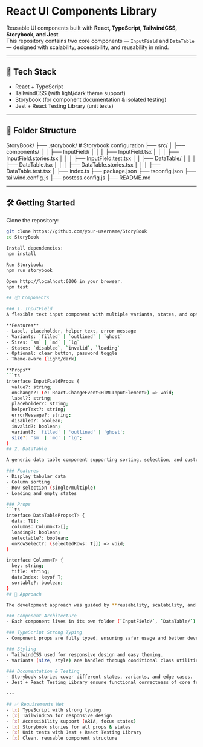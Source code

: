# React UI Components Library

Reusable UI components built with **React, TypeScript, TailwindCSS, Storybook, and Jest**.  
This repository contains two core components — `InputField` and `DataTable` — designed with scalability, accessibility, and reusability in mind.

---

## 🚀 Tech Stack
- React + TypeScript  
- TailwindCSS (with light/dark theme support)  
- Storybook (for component documentation & isolated testing)  
- Jest + React Testing Library (unit tests)  

---

## 📂 Folder Structure
StoryBook/
├── .storybook/ # Storybook configuration
├── src/
│ ├── components/
│ │ ├── InputField/
│ │ │ ├── InputField.tsx
│ │ │ ├── InputField.stories.tsx
│ │ │ ├── InputField.test.tsx
│ │ ├── DataTable/
│ │ │ ├── DataTable.tsx
│ │ │ ├── DataTable.stories.tsx
│ │ │ ├── DataTable.test.tsx
│ ├── index.ts
├── package.json
├── tsconfig.json
├── tailwind.config.js
├── postcss.config.js
├── README.md


---

## 🛠️ Getting Started

Clone the repository:
```bash
git clone https://github.com/your-username/StoryBook
cd StoryBook

Install dependencies:
npm install

Run Storybook:
npm run storybook

Open http://localhost:6006 in your browser.
npm test

## 📦 Components

### 1. InputField
A flexible text input component with multiple variants, states, and optional features.

**Features**
- Label, placeholder, helper text, error message  
- Variants: `filled` | `outlined` | `ghost`  
- Sizes: `sm` | `md` | `lg`  
- States: `disabled`, `invalid`, `loading`  
- Optional: clear button, password toggle  
- Theme-aware (light/dark)  

**Props**
```ts
interface InputFieldProps {
  value?: string;
  onChange?: (e: React.ChangeEvent<HTMLInputElement>) => void;
  label?: string;
  placeholder?: string;
  helperText?: string;
  errorMessage?: string;
  disabled?: boolean;
  invalid?: boolean;
  variant?: 'filled' | 'outlined' | 'ghost';
  size?: 'sm' | 'md' | 'lg';
}
## 2. DataTable

A generic data table component supporting sorting, selection, and custom columns.

### Features
- Display tabular data  
- Column sorting  
- Row selection (single/multiple)  
- Loading and empty states  

### Props
```ts
interface DataTableProps<T> {
  data: T[];
  columns: Column<T>[];
  loading?: boolean;
  selectable?: boolean;
  onRowSelect?: (selectedRows: T[]) => void;
}

interface Column<T> {
  key: string;
  title: string;
  dataIndex: keyof T;
  sortable?: boolean;
}
## 📝 Approach

The development approach was guided by **reusability, scalability, and accessibility**:

### Component Architecture
- Each component lives in its own folder (`InputField/`, `DataTable/`) with `.tsx`, `.stories.tsx`, and `.test.tsx` files for clarity and maintainability.  

### TypeScript Strong Typing
- Component props are fully typed, ensuring safer usage and better developer experience.  

### Styling
- TailwindCSS used for responsive design and easy theming.  
- Variants (size, style) are handled through conditional class utilities.  

### Documentation & Testing
- Storybook stories cover different states, variants, and edge cases.  
- Jest + React Testing Library ensure functional correctness of core features.  

---

## ✅ Requirements Met
- [x] TypeScript with strong typing  
- [x] TailwindCSS for responsive design  
- [x] Accessibility support (ARIA, focus states)  
- [x] Storybook stories for all props & states  
- [x] Unit tests with Jest + React Testing Library  
- [x] Clean, reusable component structure  


